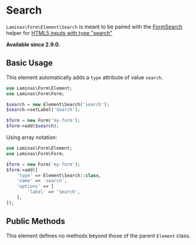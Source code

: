 # Search

`Laminas\Form\Element\Search` is meant to be paired with the
[FormSearch](../helper/form-search.md) helper for
[HTML5 inputs with type "search"](http://www.whatwg.org/specs/web-apps/current-work/multipage/states-of-the-type-attribute.html#text-%28type=text%29-state-and-search-state-%28type=search%29)

**Available since 2.9.0.**

## Basic Usage

This element automatically adds a `type` attribute of value `search`.

```php
use Laminas\Form\Element;
use Laminas\Form\Form;

$search = new Element\Search('search');
$search->setLabel('Search');

$form = new Form('my-form');
$form->add($search);
```
   
Using array notation:

```php
use Laminas\Form\Element;
use Laminas\Form\Form;

$form = new Form('my-form');
$form->add([
	'type' => Element\Search::class,
	'name' => 'search',
	'options' => [
		'label' => 'Search',
	],
]);
```

## Public Methods

This element defines no methods beyond those of the parent `Element` class.
